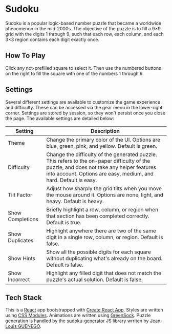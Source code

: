 # Sudoku

Sudoku is a popular logic-based number puzzle that became a worldwide phenomenon in the mid-2000s. The objective of the puzzle is to fill a 9×9 grid with the digits 1 through 9, such that each row, each column, and each 3×3 region contains each digit exactly once.

## How To Play

Click any not-prefilled square to select it. Then use the numbered buttons on the right to fill the square with one of the numbers 1 through 9.

## Settings

Several different settings are available to customize the game experience and difficulty. These can be accessed via the gear menu in the lower-right corner. Settings are stored by session, so they won't persist once you close the page. The available settings are detailed below:

| Setting | Description |
| ------- | ----------- |
| Theme | Change the primary color of the UI. Options are blue, green, pink, and yellow. Default is green. |
| Difficulty | Change the difficulty of the generated puzzle. This refers to the on-paper difficulty of the puzzle, and does not take any helper features into account. Options are easy, medium, and hard. Default is easy. |
| Tilt Factor | Adjust how sharply the grid tilts when you move the mouse around it. Options are none, light, and heavy. Default is heavy. |
| Show Completions | Briefly highlight a row, column, or region when that section has been completed correctly. Default is true. |
| Show Duplicates | Highlight anywhere there are two of the same digit in a single row, column, or region. Default is false. |
| Show Hints | Show all the possible digits for each square without duplicating what's already on the board. Default is false. |
| Show Incorrect | Highlight any filled digit that does not match the puzzle's actual solution. Default is false. |

## Tech Stack

This is a [React](https://reactjs.org) app bootstrapped with [Create React App](https://create-react-app.dev). Styles are written using [CSS Modules](https://github.com/css-modules/css-modules). Animations are written using [GreenSock](https://greensock.com). Puzzle generation is handled by the [sudoku-generator](https://github.com/jlguenego/sudoku-generator) JS library wrriten by [Jean-Louis GUENEGO](https://github.com/jlguenego).
